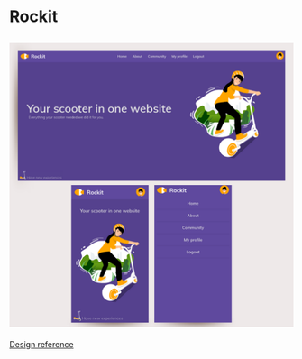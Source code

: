 # Rockit

## ![](./assets/screenCapture.png)


[Design reference](https://dribbble.com/shots/11414413-Rockit-E-Scooter-Dashboard-FREE)
